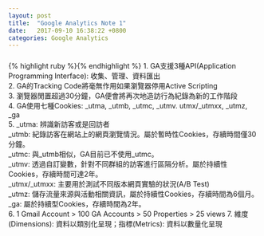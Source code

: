 ```yaml
---
layout: post
title:  "Google Analytics Note 1"
date:   2017-09-10 16:38:22 +0800
categories: Google Analytics
---
```

<h3></h3>
{% highlight ruby %}{% endhighlight %}
1. GA支援3種API(Application Programming Interface): 收集、管理、資料匯出<br>
2. GA的Tracking Code將毫無作用如果瀏覽器停用Active Scripting<br>
3. 瀏覽器閒置超過30分鐘，GA便會將再次地造訪行為紀錄為新的工作階段<br>
4. GA使用七種Cookies: _utma, _utmb, _utmc, _utmv. utmx/_utmxx, _utmz, _ga<br>
5. _utma: 辨識新訪客或是回訪者<br>
   _utmb: 紀錄訪客在網站上的網頁瀏覽情況。屬於暫時性Cookies，存續時間僅30分鐘。<br>
   _utmc: 與_utmb相似，GA目前已不使用_utmc。<br>
   _utmv: 透過自訂變數，針對不同群組的訪客進行區隔分析。屬於持續性Cookies，存續時間可達2年。<br>
   _utmx/_utmxx: 主要用於測試不同版本網頁實驗的狀況(A/B Test)<br>
   _utmz: 儲存流量來源與活動相關資訊，屬於持續性Cookies，存續時間為6個月。<br>
   _ga: 屬於持續型Cookies，存續時間為2年。<br>
6. 1 Gmail Account > 100 GA Accounts > 50 Properties > 25 views
7. 維度(Dimensions): 資料以類別化呈現；指標(Metrics): 資料以數量化呈現

